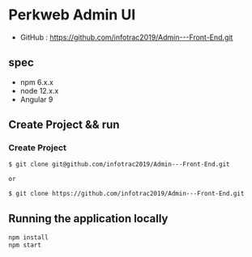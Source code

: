 # Perkweb Admin UI
- GitHub : https://github.com/infotrac2019/Admin---Front-End.git

## spec
- npm 6.x.x
- node 12.x.x
- Angular 9

## Create Project && run

### Create Project
```bash
$ git clone git@github.com/infotrac2019/Admin---Front-End.git

or

$ git clone https://github.com/infotrac2019/Admin---Front-End.git
```

## Running the application locally

```bash
npm install
npm start
```
